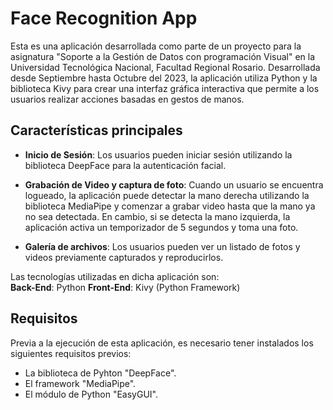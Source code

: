 # Face Recognition App

Esta es una aplicación desarrollada como parte de un proyecto para la asignatura "Soporte a la Gestión de Datos con programación Visual" en la Universidad Tecnológica Nacional, Facultad Regional Rosario. Desarrollada desde Septiembre hasta Octubre del 2023, la aplicación utiliza Python y la biblioteca Kivy para crear una interfaz gráfica interactiva que permite a los usuarios realizar acciones basadas en gestos de manos.

## Características principales

- **Inicio de Sesión**: Los usuarios pueden iniciar sesión utilizando la biblioteca DeepFace para la autenticación facial.

- **Grabación de Video y captura de foto**: Cuando un usuario se encuentra logueado, la aplicación puede detectar la mano derecha utilizando la biblioteca MediaPipe y comenzar a grabar video hasta que la mano ya no sea detectada. En cambio, si se detecta la mano izquierda, la aplicación activa un temporizador de 5 segundos y toma una foto.

- **Galería de archivos**: Los usuarios pueden ver un listado de fotos y videos previamente capturados y reproducirlos.

Las tecnologías utilizadas en dicha aplicación son:  
**Back-End**: Python
**Front-End**: Kivy (Python Framework)

## Requisitos

Previa a la ejecución de esta aplicación, es necesario tener instalados los siguientes requisitos previos:
- La biblioteca de Pyhton "DeepFace".
- El framework "MediaPipe".
- El módulo de Python "EasyGUI".
